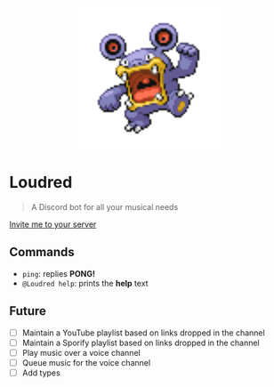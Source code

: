 <p align="center">
    <img width="256" height="256" src="/docs/assets/loudred.png">
</p>

# Loudred

> A Discord bot for all your musical needs

[Invite me to your server](https://discord.com/oauth2/authorize?client_id=829219445721399306&scope=bot)

## Commands

- `ping`: replies **PONG!**
- `@Loudred help`: prints the **help** text

## Future

- [ ] Maintain a YouTube playlist based on links dropped in the channel
- [ ] Maintain a Sporify playlist based on links dropped in the channel
- [ ] Play music over a voice channel
- [ ] Queue music for the voice channel
- [ ] Add types
